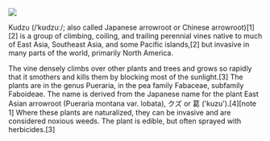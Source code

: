 <a href="https://juncture-digital.org"><img src="https://juncture-digital.org/images/ve-button.png"></a>

<param ve-config 
       title="Kudzu Essay"
       author="Liz"
       banner="https://upload.wikimedia.org/wikipedia/commons/thumb/4/4c/Kudzu_on_trees_in_Atlanta%2C_Georgia.jpg/1024px-Kudzu_on_trees_in_Atlanta%2C_Georgia.jpg" 
       layout="vertical">

Kudzu (/ˈkʊdzuː/; also called Japanese arrowroot or Chinese arrowroot)[1][2] is a group of climbing, coiling, and trailing perennial vines native to much of East Asia, Southeast Asia, and some Pacific islands,[2] but invasive in many parts of the world, primarily North America.
<param ve-map center="Q1428" zoom="8">

The vine densely climbs over other plants and trees and grows so rapidly that it smothers and kills them by blocking most of the sunlight.[3] The plants are in the genus Pueraria, in the pea family Fabaceae, subfamily Faboideae. The name is derived from the Japanese name for the plant East Asian arrowroot (Pueraria montana var. lobata), クズ or 葛 ('kuzu').[4][note 1] Where these plants are naturalized, they can be invasive and are considered noxious weeds. The plant is edible, but often sprayed with herbicides.[3]
<param ve-image url="https://upload.wikimedia.org/wikipedia/commons/thumb/4/4c/Kudzu_on_trees_in_Atlanta%2C_Georgia.jpg/1024px-Kudzu_on_trees_in_Atlanta%2C_Georgia.jpg"
       label="Liz's image"
       author="Vines">
